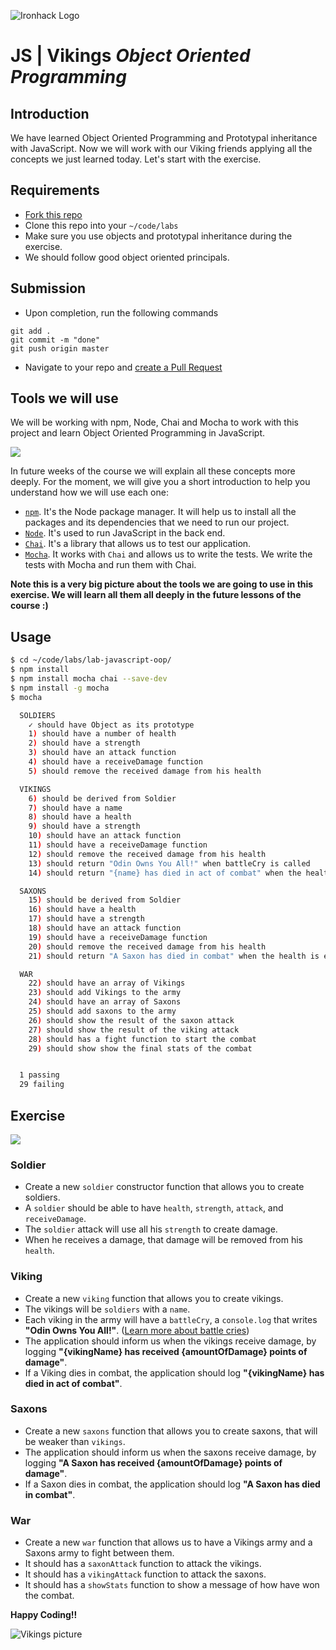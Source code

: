 ![Ironhack Logo](https://i.imgur.com/1QgrNNw.png)

# JS | Vikings *Object Oriented Programming*

## Introduction

We have learned Object Oriented Programming and Prototypal inheritance with JavaScript. Now we will work with our Viking friends applying all the concepts we just learned today. Let's start with the exercise.

## Requirements

- [Fork this repo](https://guides.github.com/activities/forking/)
- Clone this repo into your `~/code/labs`
- Make sure you use objects and prototypal inheritance during the exercise.
- We should follow good object oriented principals.

## Submission

- Upon completion, run the following commands

```
git add .
git commit -m "done"
git push origin master
```

- Navigate to your repo and [create a Pull Request](https://help.github.com/articles/creating-a-pull-request/)

## Tools we will use

We will be working with npm, Node, Chai and Mocha to work with this project and learn Object Oriented Programming in JavaScript.

![](https://i.imgur.com/5QYneg7.jpg)

In future weeks of the course we will explain all these concepts more deeply. For the moment, we will give you a short introduction to help you understand how we will use each one:

- [`npm`](https://www.npmjs.com/). It's the Node package manager. It will help us to install all the packages and its dependencies that we need to run our project.
- [`Node`](https://nodejs.org/es/). It's used to run JavaScript in the back end.
- [`Chai`](http://chaijs.com/). It's a library that allows us to test our application.
- [`Mocha`](https://mochajs.org/). It works with `Chai` and allows us to write the tests. We write the tests with Mocha and run them with Chai.

**Note this is a very big picture about the tools we are going to use in this exercise. We will learn all them all deeply in the future lessons of the course :)**

## Usage

```bash
$ cd ~/code/labs/lab-javascript-oop/
$ npm install
$ npm install mocha chai --save-dev
$ npm install -g mocha
$ mocha

  SOLDIERS
    ✓ should have Object as its prototype
    1) should have a number of health
    2) should have a strength
    3) should have an attack function
    4) should have a receiveDamage function
    5) should remove the received damage from his health

  VIKINGS
    6) should be derived from Soldier
    7) should have a name
    8) should have a health
    9) should have a strength
    10) should have an attack function
    11) should have a receiveDamage function
    12) should remove the received damage from his health
    13) should return "Odin Owns You All!" when battleCry is called
    14) should return "{name} has died in act of combat" when the health is equal or lower than 0

  SAXONS
    15) should be derived from Soldier
    16) should have a health
    17) should have a strength
    18) should have an attack function
    19) should have a receiveDamage function
    20) should remove the received damage from his health
    21) should return "A Saxon has died in combat" when the health is equal or lower than 0

  WAR
    22) should have an array of Vikings
    23) should add Vikings to the army
    24) should have an array of Saxons
    25) should add saxons to the army
    26) should show the result of the saxon attack
    27) should show the result of the viking attack
    28) should has a fight function to start the combat
    29) should show show the final stats of the combat


  1 passing
  29 failing
```

## Exercise

![](https://i.imgur.com/5TPElt8.jpg)

### Soldier
- Create a new `soldier` constructor function that allows you to create soldiers.
- A `soldier` should be able to have `health`, `strength`, `attack`, and `receiveDamage`.
- The `soldier` attack will use all his `strength` to create damage.
- When he receives a damage, that damage will be removed from his `health`.

### Viking
- Create a new `viking` function that allows you to create vikings.
- The vikings will be `soldiers` with a `name`.
- Each viking in the army will have a `battleCry`, a `console.log` that writes **"Odin Owns You All!"**. ([Learn more about battle cries](http://www.artofmanliness.com/2015/06/08/battle-cries/))
- The application should inform us when the vikings receive damage, by logging **"{vikingName} has received {amountOfDamage} points of damage"**.
- If a Viking dies in combat, the application should log **"{vikingName} has died in act of combat"**.

### Saxons
- Create a new `saxons` function that allows you to create saxons, that will be weaker than `vikings`.
- The application should inform us when the saxons receive damage, by logging **"A Saxon has received {amountOfDamage} points of damage"**.
- If a Saxon dies in combat, the application should log **"A Saxon has died in combat"**.

### War
- Create a new `war` function that allows us to have a Vikings army and a Saxons army to fight between them.
- It should has a `saxonAttack` function to attack the vikings.
- It should has a `vikingAttack` function to attack the saxons.
- It should has a `showStats` function to show a message of how have won the combat.

**Happy Coding!!**

![Vikings picture](https://i.imgur.com/fHHEoEj.jpg)
